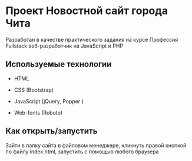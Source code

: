 # Проект Новостной сайт города Чита

Разработан в качестве практического задания на курсе Профессия Fullstack веб-разработчик на JavaScript и PHP


## Используемые технологии

* HTML

* CSS (Bootstrap)

* JavaScript (jQuery, Popper )

* Web-fonts (Roboto)

## Как открыть/запустить

Зайти в папку сайта в файловом менеджере, кликнуть правой кнопкой по файлу index.html, запустить с помощью любого браузера
